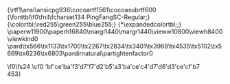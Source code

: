 {\rtf1\ansi\ansicpg936\cocoartf1561\cocoasubrtf600
{\fonttbl\f0\fnil\fcharset134 PingFangSC-Regular;}
{\colortbl;\red255\green255\blue255;}
{\*\expandedcolortbl;;}
\paperw11900\paperh16840\margl1440\margr1440\vieww10800\viewh8400\viewkind0
\pard\tx566\tx1133\tx1700\tx2267\tx2834\tx3401\tx3968\tx4535\tx5102\tx5669\tx6236\tx6803\pardirnatural\partightenfactor0

\f0\fs24 \cf0 \'bf\'ce\'ba\'f3\'d7\'f7\'d2\'b5\'a3\'ba\'ce\'c4\'d7\'d6\'d3\'ce\'cf\'b7\
453}